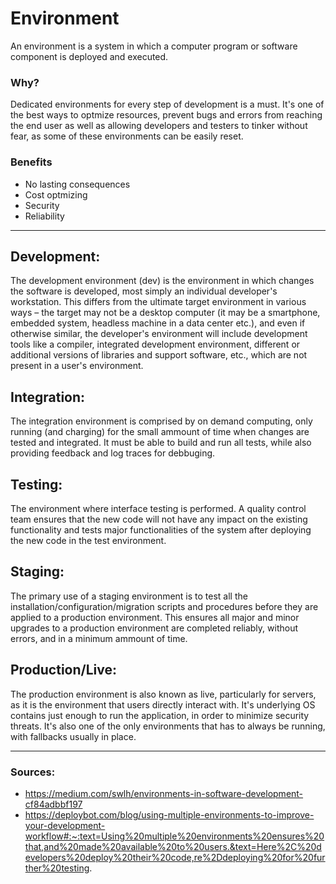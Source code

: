 # Environment

An environment is a system in which a computer program or software component is deployed and executed.

### Why?
Dedicated environments for every step of development is a must. It's one of the best ways to optmize resources, prevent bugs and errors from reaching the end user as well as allowing developers and testers to tinker without fear, as some of these environments can be easily reset.

### Benefits
* No lasting consequences
* Cost optmizing
* Security
* Reliability

---

## Development:

The development environment (dev) is the environment in which changes the software is developed, most simply an individual developer's workstation. This differs from the ultimate target environment in various ways – the target may not be a desktop computer (it may be a smartphone, embedded system, headless machine in a data center etc.), and even if otherwise similar, the developer's environment will include development tools like a compiler, integrated development environment, different or additional versions of libraries and support software, etc., which are not present in a user's environment.

## Integration:

The integration environment is comprised by on demand computing, only running (and charging) for the small ammount of time when changes are tested and integrated. It must be able to build and run all tests, while also providing feedback and log traces for debbuging.

## Testing:

The environment where interface testing is performed. A quality control team ensures that the new code will not have any impact on the existing functionality and tests major functionalities of the system after deploying the new code in the test environment.

## Staging:

The primary use of a staging environment is to test all the installation/configuration/migration scripts and procedures before they are applied to a production environment. This ensures all major and minor upgrades to a production environment are completed reliably, without errors, and in a minimum ammount of time. 

## Production/Live:

The production environment is also known as live, particularly for servers, as it is the environment that users directly interact with. It's underlying OS contains just enough to run the application, in order to minimize security threats. It's also one of the only environments that has to always be running, with fallbacks usually in place.

---

### Sources:
* https://medium.com/swlh/environments-in-software-development-cf84adbbf197
* https://deploybot.com/blog/using-multiple-environments-to-improve-your-development-workflow#:~:text=Using%20multiple%20environments%20ensures%20that,and%20made%20available%20to%20users.&text=Here%2C%20developers%20deploy%20their%20code,re%2Ddeploying%20for%20further%20testing.

